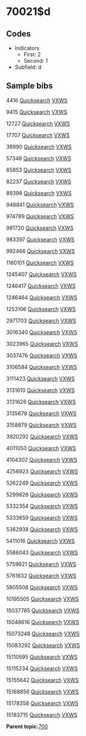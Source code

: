 # 70021$d

## Codes

-   Indicators
    -   First: 2
    -   Second: 1
-   Subfield: d

## Sample bibs

4416 [Quicksearch](https://search.library.yale.edu/catalog/4416) [VXWS](http://prodorbis.library.yale.edu:7014/vxws/GetHoldingsService?bibId=4416)

9415 [Quicksearch](https://search.library.yale.edu/catalog/9415) [VXWS](http://prodorbis.library.yale.edu:7014/vxws/GetHoldingsService?bibId=9415)

12727 [Quicksearch](https://search.library.yale.edu/catalog/12727) [VXWS](http://prodorbis.library.yale.edu:7014/vxws/GetHoldingsService?bibId=12727)

17707 [Quicksearch](https://search.library.yale.edu/catalog/17707) [VXWS](http://prodorbis.library.yale.edu:7014/vxws/GetHoldingsService?bibId=17707)

36990 [Quicksearch](https://search.library.yale.edu/catalog/36990) [VXWS](http://prodorbis.library.yale.edu:7014/vxws/GetHoldingsService?bibId=36990)

57348 [Quicksearch](https://search.library.yale.edu/catalog/57348) [VXWS](http://prodorbis.library.yale.edu:7014/vxws/GetHoldingsService?bibId=57348)

65853 [Quicksearch](https://search.library.yale.edu/catalog/65853) [VXWS](http://prodorbis.library.yale.edu:7014/vxws/GetHoldingsService?bibId=65853)

82237 [Quicksearch](https://search.library.yale.edu/catalog/82237) [VXWS](http://prodorbis.library.yale.edu:7014/vxws/GetHoldingsService?bibId=82237)

89398 [Quicksearch](https://search.library.yale.edu/catalog/89398) [VXWS](http://prodorbis.library.yale.edu:7014/vxws/GetHoldingsService?bibId=89398)

948841 [Quicksearch](https://search.library.yale.edu/catalog/948841) [VXWS](http://prodorbis.library.yale.edu:7014/vxws/GetHoldingsService?bibId=948841)

974789 [Quicksearch](https://search.library.yale.edu/catalog/974789) [VXWS](http://prodorbis.library.yale.edu:7014/vxws/GetHoldingsService?bibId=974789)

981720 [Quicksearch](https://search.library.yale.edu/catalog/981720) [VXWS](http://prodorbis.library.yale.edu:7014/vxws/GetHoldingsService?bibId=981720)

983397 [Quicksearch](https://search.library.yale.edu/catalog/983397) [VXWS](http://prodorbis.library.yale.edu:7014/vxws/GetHoldingsService?bibId=983397)

992466 [Quicksearch](https://search.library.yale.edu/catalog/992466) [VXWS](http://prodorbis.library.yale.edu:7014/vxws/GetHoldingsService?bibId=992466)

1160101 [Quicksearch](https://search.library.yale.edu/catalog/1160101) [VXWS](http://prodorbis.library.yale.edu:7014/vxws/GetHoldingsService?bibId=1160101)

1245407 [Quicksearch](https://search.library.yale.edu/catalog/1245407) [VXWS](http://prodorbis.library.yale.edu:7014/vxws/GetHoldingsService?bibId=1245407)

1246417 [Quicksearch](https://search.library.yale.edu/catalog/1246417) [VXWS](http://prodorbis.library.yale.edu:7014/vxws/GetHoldingsService?bibId=1246417)

1246464 [Quicksearch](https://search.library.yale.edu/catalog/1246464) [VXWS](http://prodorbis.library.yale.edu:7014/vxws/GetHoldingsService?bibId=1246464)

1253106 [Quicksearch](https://search.library.yale.edu/catalog/1253106) [VXWS](http://prodorbis.library.yale.edu:7014/vxws/GetHoldingsService?bibId=1253106)

2971703 [Quicksearch](https://search.library.yale.edu/catalog/2971703) [VXWS](http://prodorbis.library.yale.edu:7014/vxws/GetHoldingsService?bibId=2971703)

3016340 [Quicksearch](https://search.library.yale.edu/catalog/3016340) [VXWS](http://prodorbis.library.yale.edu:7014/vxws/GetHoldingsService?bibId=3016340)

3023965 [Quicksearch](https://search.library.yale.edu/catalog/3023965) [VXWS](http://prodorbis.library.yale.edu:7014/vxws/GetHoldingsService?bibId=3023965)

3037476 [Quicksearch](https://search.library.yale.edu/catalog/3037476) [VXWS](http://prodorbis.library.yale.edu:7014/vxws/GetHoldingsService?bibId=3037476)

3106584 [Quicksearch](https://search.library.yale.edu/catalog/3106584) [VXWS](http://prodorbis.library.yale.edu:7014/vxws/GetHoldingsService?bibId=3106584)

3111423 [Quicksearch](https://search.library.yale.edu/catalog/3111423) [VXWS](http://prodorbis.library.yale.edu:7014/vxws/GetHoldingsService?bibId=3111423)

3131610 [Quicksearch](https://search.library.yale.edu/catalog/3131610) [VXWS](http://prodorbis.library.yale.edu:7014/vxws/GetHoldingsService?bibId=3131610)

3131626 [Quicksearch](https://search.library.yale.edu/catalog/3131626) [VXWS](http://prodorbis.library.yale.edu:7014/vxws/GetHoldingsService?bibId=3131626)

3135678 [Quicksearch](https://search.library.yale.edu/catalog/3135678) [VXWS](http://prodorbis.library.yale.edu:7014/vxws/GetHoldingsService?bibId=3135678)

3158879 [Quicksearch](https://search.library.yale.edu/catalog/3158879) [VXWS](http://prodorbis.library.yale.edu:7014/vxws/GetHoldingsService?bibId=3158879)

3920292 [Quicksearch](https://search.library.yale.edu/catalog/3920292) [VXWS](http://prodorbis.library.yale.edu:7014/vxws/GetHoldingsService?bibId=3920292)

4011050 [Quicksearch](https://search.library.yale.edu/catalog/4011050) [VXWS](http://prodorbis.library.yale.edu:7014/vxws/GetHoldingsService?bibId=4011050)

4104302 [Quicksearch](https://search.library.yale.edu/catalog/4104302) [VXWS](http://prodorbis.library.yale.edu:7014/vxws/GetHoldingsService?bibId=4104302)

4256923 [Quicksearch](https://search.library.yale.edu/catalog/4256923) [VXWS](http://prodorbis.library.yale.edu:7014/vxws/GetHoldingsService?bibId=4256923)

5262249 [Quicksearch](https://search.library.yale.edu/catalog/5262249) [VXWS](http://prodorbis.library.yale.edu:7014/vxws/GetHoldingsService?bibId=5262249)

5299826 [Quicksearch](https://search.library.yale.edu/catalog/5299826) [VXWS](http://prodorbis.library.yale.edu:7014/vxws/GetHoldingsService?bibId=5299826)

5332354 [Quicksearch](https://search.library.yale.edu/catalog/5332354) [VXWS](http://prodorbis.library.yale.edu:7014/vxws/GetHoldingsService?bibId=5332354)

5333659 [Quicksearch](https://search.library.yale.edu/catalog/5333659) [VXWS](http://prodorbis.library.yale.edu:7014/vxws/GetHoldingsService?bibId=5333659)

5362938 [Quicksearch](https://search.library.yale.edu/catalog/5362938) [VXWS](http://prodorbis.library.yale.edu:7014/vxws/GetHoldingsService?bibId=5362938)

5411016 [Quicksearch](https://search.library.yale.edu/catalog/5411016) [VXWS](http://prodorbis.library.yale.edu:7014/vxws/GetHoldingsService?bibId=5411016)

5586043 [Quicksearch](https://search.library.yale.edu/catalog/5586043) [VXWS](http://prodorbis.library.yale.edu:7014/vxws/GetHoldingsService?bibId=5586043)

5759921 [Quicksearch](https://search.library.yale.edu/catalog/5759921) [VXWS](http://prodorbis.library.yale.edu:7014/vxws/GetHoldingsService?bibId=5759921)

5761632 [Quicksearch](https://search.library.yale.edu/catalog/5761632) [VXWS](http://prodorbis.library.yale.edu:7014/vxws/GetHoldingsService?bibId=5761632)

5805508 [Quicksearch](https://search.library.yale.edu/catalog/5805508) [VXWS](http://prodorbis.library.yale.edu:7014/vxws/GetHoldingsService?bibId=5805508)

10195505 [Quicksearch](https://search.library.yale.edu/catalog/10195505) [VXWS](http://prodorbis.library.yale.edu:7014/vxws/GetHoldingsService?bibId=10195505)

15037785 [Quicksearch](https://search.library.yale.edu/catalog/15037785) [VXWS](http://prodorbis.library.yale.edu:7014/vxws/GetHoldingsService?bibId=15037785)

15048616 [Quicksearch](https://search.library.yale.edu/catalog/15048616) [VXWS](http://prodorbis.library.yale.edu:7014/vxws/GetHoldingsService?bibId=15048616)

15073248 [Quicksearch](https://search.library.yale.edu/catalog/15073248) [VXWS](http://prodorbis.library.yale.edu:7014/vxws/GetHoldingsService?bibId=15073248)

15083292 [Quicksearch](https://search.library.yale.edu/catalog/15083292) [VXWS](http://prodorbis.library.yale.edu:7014/vxws/GetHoldingsService?bibId=15083292)

15110595 [Quicksearch](https://search.library.yale.edu/catalog/15110595) [VXWS](http://prodorbis.library.yale.edu:7014/vxws/GetHoldingsService?bibId=15110595)

15115234 [Quicksearch](https://search.library.yale.edu/catalog/15115234) [VXWS](http://prodorbis.library.yale.edu:7014/vxws/GetHoldingsService?bibId=15115234)

15155642 [Quicksearch](https://search.library.yale.edu/catalog/15155642) [VXWS](http://prodorbis.library.yale.edu:7014/vxws/GetHoldingsService?bibId=15155642)

15168856 [Quicksearch](https://search.library.yale.edu/catalog/15168856) [VXWS](http://prodorbis.library.yale.edu:7014/vxws/GetHoldingsService?bibId=15168856)

15178358 [Quicksearch](https://search.library.yale.edu/catalog/15178358) [VXWS](http://prodorbis.library.yale.edu:7014/vxws/GetHoldingsService?bibId=15178358)

15183715 [Quicksearch](https://search.library.yale.edu/catalog/15183715) [VXWS](http://prodorbis.library.yale.edu:7014/vxws/GetHoldingsService?bibId=15183715)

**Parent topic:**[700](../../tags/700/700.md)

